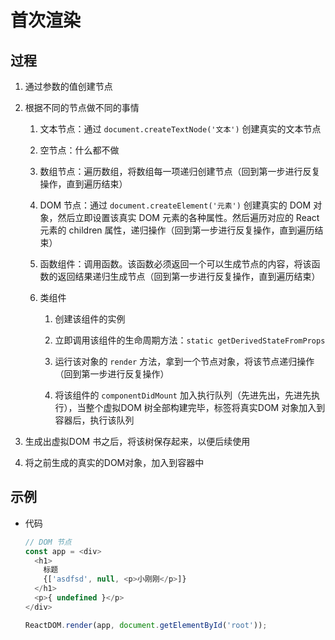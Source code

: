 # 首次渲染

## 过程

1.  通过参数的值创建节点

2.  根据不同的节点做不同的事情

    1.  文本节点：通过 `document.createTextNode('文本')` 创建真实的文本节点

    2.  空节点：什么都不做

    3.  数组节点：遍历数组，将数组每一项递归创建节点（回到第一步进行反复操作，直到遍历结束）

    4.  DOM 节点：通过 `document.createElement('元素')` 创建真实的 DOM 对象，然后立即设置该真实 DOM 元素的各种属性。然后遍历对应的 React 元素的 children 属性，递归操作（回到第一步进行反复操作，直到遍历结束）

    5.  函数组件：调用函数。该函数必须返回一个可以生成节点的内容，将该函数的返回结果递归生成节点（回到第一步进行反复操作，直到遍历结束）

    6.  类组件

        1.  创建该组件的实例

        2.  立即调用该组件的生命周期方法：`static getDerivedStateFromProps`

        3.  运行该对象的 `render` 方法，拿到一个节点对象，将该节点递归操作（回到第一步进行反复操作）

        4.  将该组件的 `componentDidMount` 加入执行队列（先进先出，先进先执行），当整个虚拟DOM 树全部构建完毕，标签将真实DOM 对象加入到容器后，执行该队列

3.  生成出虚拟DOM 书之后，将该树保存起来，以便后续使用

4.  将之前生成的真实的DOM对象，加入到容器中

## 示例

  - 代码

    ```javascript
    // DOM 节点
    const app = <div>
      <h1>
        标题
        {['asdfsd', null, <p>小刚刚</p>]}
      </h1>
      <p>{ undefined }</p>
    </div>

    ReactDOM.render(app, document.getElementById('root'));
    ```
